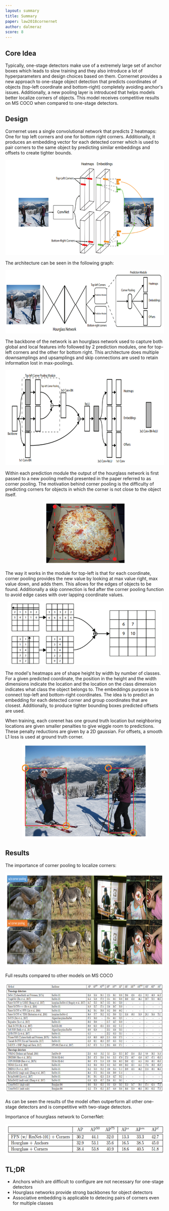 ```yaml
---
layout: summary
title: Summary
paper: law2018cornernet
author: dalmeraz
score: 8
---
```


## Core Idea
Typically, one-stage detectors make use of a extremely large set of anchor boxes which leads to slow training and they also introduce a lot of hyperparameters and design choices based on them. Cornernet provides a new approach to one-stage object detection that predicts coordinates of objects (top-left coordinate and bottom-right) completely avoiding anchor's issues. Additionally, a new pooling layer is introduced that helps models better localize corners of objects. This model receives competitive results on MS COCO when compared to one-stage detectors.

## Design
Cornernet uses a single convolutional network that predicts 2 heatmaps: One for top left corners and one for bottom right corners. Additionally, it produces an embedding vector for each detected corner which is used to pair corners to the same object by predicting similar embeddings and offsets to create tighter bounds.

<p align="center"> <img src="law2018cornernet_1_a.png" height="300"/> </p>

The architecture can be seen in the following graph:

<p align="center"> <img src="law2018cornernet_1_c.png" height="200"/> </p>

The backbone of the network is an hourglass network used to capture both global and local features info followed by 2 prediction modules, one for top-left corners and the other for bottom right. This architecture does multiple downsamplings and upsamplings and skip connections are used to retain information lost in max-poolings.

<p align="center"> <img src="law2018cornernet_1_f.png" height="300"/> </p>

Within each prediction module the output of the hourglass network is first passed to a new pooling method presented in the paper referred to as corner pooling. The motivation behind corner pooling is the difficulty of predicting corners for objects in which the corner is not close to the object itself. 

<p align="center"> <img src="law2018cornernet_1_b.png" height="200"/> </p>

The way it works in the module for top-left is that for each coordinate, corner pooling provides the new value by looking at max value right, max value down, and adds them. This allows for the edges of objects to be found. Additionally a skip connection is fed after the corner pooling function to avoid edge cases with over lapping coordinate values.

<p align="center"> <img src="law2018cornernet_1_e.png" height="200"/> </p>


The model's heatmaps are of shape height by width by number of classes. For a given predicted coordinate, the position in the height and the width dimensions indicate the location and the location on the class dimension indicates what class the object belongs to. The embeddings purpose is to connect top-left and bottom-right coordinates. The idea is to predict an embedding for each detected corner and group coordinates that are closest. Additionally, to produce tighter bounding boxes predicted offsets are used.

When training, each corenet has one ground truth location but neighboring locations are given smaller penalties to give wiggle room to predictions. These penalty reductions are given by a 2D gaussian. For offsets, a smooth L1 loss is used at ground truth corner.

<p align="center"> <img src="law2018cornernet_1_d.png" height="300"/> </p>


## Results
The importance of corner pooling to localize corners:

<p align="center"> <img src="law2018cornernet_1_g.png" height="300"/> </p>

Full results compared to other models on MS COCO

<p align="center"> <img src="law2018cornernet_1_h.png" height="350"/> </p>

As can be seen the results of the model often outperform all other one-stage detectors and is competitive with two-stage detectors.

Importance of hourglass network to CornerNet:

<p align="center"> <img src="law2018cornernet_1_i.png" height="100"/> </p>

## TL;DR
* Anchors which are difficult to configure are not necessary for one-stage detectors
* Hourglass networks provide strong backbones for object detectors
* Associative embedding is applicable to detecing pairs of corners even for multiple classes


